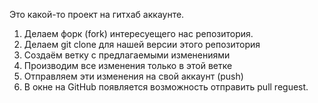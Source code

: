 Это какой-то проект на гитхаб аккаунте.

1. Делаем форк (fork) интересуещего нас репозитория.
2. Делаем git clone для нашей версии этого репозитория
3. Создаём ветку с предлагаемыми изменениями
4. Производим все изменения только в этой ветке
5. Отправляем эти изменения на свой аккаунт (push)
6. В окне на GitHub появляется возможность отправить pull reguest.